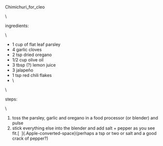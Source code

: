 Chimichuri\_for\_cleo

\

ingredients:

\

-   1 cup of flat leaf parsley
-   4 garlic cloves
-   2 tsp dried oregano
-   1/2 cup olive oil
-   3 tbsp (?) lemon juice
-   3 jalapeño
-   1 tsp red chili flakes
-   \

\

steps:

\

1.  toss the parsley, garlic and oregano in a food processor (or
    blender) and pulse
2.  stick everything else into the blender and add salt + pepper as you
    see fit.[  ]{.Apple-converted-space}(perhaps a tsp or two or salt
    and a good crack of pepper?)
